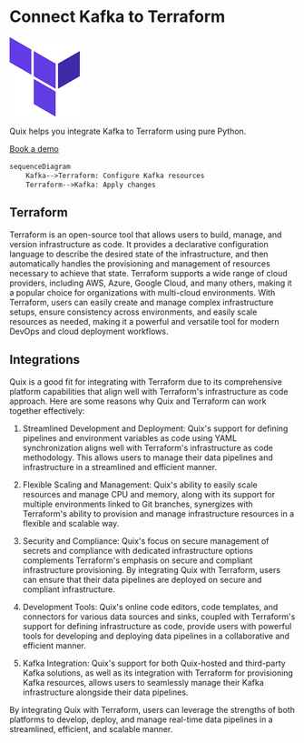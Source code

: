 # Connect Kafka to Terraform

![](./images/logo_1.jpg)

Quix helps you integrate Kafka to Terraform using pure Python.

<div>
<a class="md-button md-button--primary" href="https://share.hsforms.com/1iW0TmZzKQMChk0lxd_tGiw4yjw2?__hstc=175542013.2303933fbd746c0ac86d9ccbe9bc9100.1728383268831.1729603416735.1729620918855.31&__hssc=175542013.1.1729620918855&__hsfp=2132701734" target="_blank" style="margin-right:.5rem;">Book a demo</a>
<br/>
</div>

```mermaid
sequenceDiagram
    Kafka-->Terraform: Configure Kafka resources
    Terraform-->Kafka: Apply changes
```

## Terraform

Terraform is an open-source tool that allows users to build, manage, and version infrastructure as code. It provides a declarative configuration language to describe the desired state of the infrastructure, and then automatically handles the provisioning and management of resources necessary to achieve that state. Terraform supports a wide range of cloud providers, including AWS, Azure, Google Cloud, and many others, making it a popular choice for organizations with multi-cloud environments. With Terraform, users can easily create and manage complex infrastructure setups, ensure consistency across environments, and easily scale resources as needed, making it a powerful and versatile tool for modern DevOps and cloud deployment workflows.

## Integrations

Quix is a good fit for integrating with Terraform due to its comprehensive platform capabilities that align well with Terraform's infrastructure as code approach. Here are some reasons why Quix and Terraform can work together effectively:

1. Streamlined Development and Deployment: Quix's support for defining pipelines and environment variables as code using YAML synchronization aligns well with Terraform's infrastructure as code methodology. This allows users to manage their data pipelines and infrastructure in a streamlined and efficient manner.

2. Flexible Scaling and Management: Quix's ability to easily scale resources and manage CPU and memory, along with its support for multiple environments linked to Git branches, synergizes with Terraform's ability to provision and manage infrastructure resources in a flexible and scalable way.

3. Security and Compliance: Quix's focus on secure management of secrets and compliance with dedicated infrastructure options complements Terraform's emphasis on secure and compliant infrastructure provisioning. By integrating Quix with Terraform, users can ensure that their data pipelines are deployed on secure and compliant infrastructure.

4. Development Tools: Quix's online code editors, code templates, and connectors for various data sources and sinks, coupled with Terraform's support for defining infrastructure as code, provide users with powerful tools for developing and deploying data pipelines in a collaborative and efficient manner.

5. Kafka Integration: Quix's support for both Quix-hosted and third-party Kafka solutions, as well as its integration with Terraform for provisioning Kafka resources, allows users to seamlessly manage their Kafka infrastructure alongside their data pipelines.

By integrating Quix with Terraform, users can leverage the strengths of both platforms to develop, deploy, and manage real-time data pipelines in a streamlined, efficient, and scalable manner.


